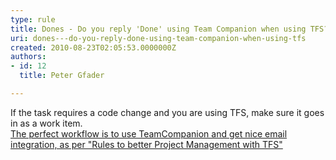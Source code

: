 ```yaml
---
type: rule
title: Dones - Do you reply 'Done' using Team Companion when using TFS?
uri: dones---do-you-reply-done-using-team-companion-when-using-tfs
created: 2010-08-23T02:05:53.0000000Z
authors:
- id: 12
  title: Peter Gfader

---
```




<span class='intro'> If the task requires a code change and you are using TFS, make sure it goes in as a work item. <br>
<a href="http&#58;//www.ssw.com.au/ssw/Standards/Rules/RulesToBetterProjectManagementWithTFS.aspx#SendDoneMail">The perfect workflow is to use TeamCompanion and get nice email integration, as per &quot;Rules to better Project Management with TFS&quot; </a>
 </span>




